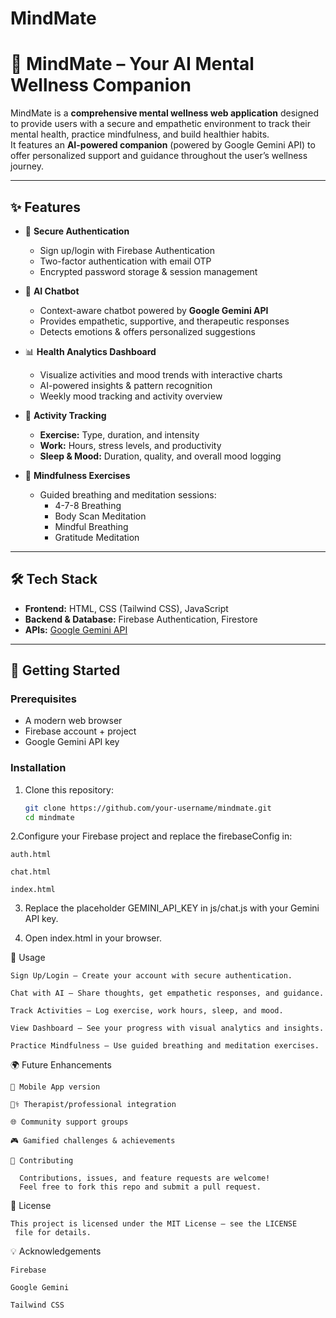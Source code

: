 # MindMate
# 🌱 MindMate – Your AI Mental Wellness Companion

MindMate is a **comprehensive mental wellness web application** designed to provide users with a secure and empathetic environment to track their mental health, practice mindfulness, and build healthier habits.  
It features an **AI-powered companion** (powered by Google Gemini API) to offer personalized support and guidance throughout the user’s wellness journey.

---

## ✨ Features

- 🔐 **Secure Authentication**
  - Sign up/login with Firebase Authentication  
  - Two-factor authentication with email OTP  
  - Encrypted password storage & session management  

- 🤖 **AI Chatbot**
  - Context-aware chatbot powered by **Google Gemini API**  
  - Provides empathetic, supportive, and therapeutic responses  
  - Detects emotions & offers personalized suggestions  

- 📊 **Health Analytics Dashboard**
  - Visualize activities and mood trends with interactive charts  
  - AI-powered insights & pattern recognition  
  - Weekly mood tracking and activity overview  

- 📝 **Activity Tracking**
  - **Exercise:** Type, duration, and intensity  
  - **Work:** Hours, stress levels, and productivity  
  - **Sleep & Mood:** Duration, quality, and overall mood logging  

- 🧘 **Mindfulness Exercises**
  - Guided breathing and meditation sessions:
    - 4-7-8 Breathing  
    - Body Scan Meditation  
    - Mindful Breathing  
    - Gratitude Meditation  

---

## 🛠️ Tech Stack

- **Frontend:** HTML, CSS (Tailwind CSS), JavaScript  
- **Backend & Database:** Firebase Authentication, Firestore  
- **APIs:** [Google Gemini API](https://ai.google.dev/)  

---

## 🚀 Getting Started

### Prerequisites
- A modern web browser  
- Firebase account + project  
- Google Gemini API key  

### Installation
1. Clone this repository:
   ```bash
   git clone https://github.com/your-username/mindmate.git
   cd mindmate

2.Configure your Firebase project and replace the firebaseConfig in:

    auth.html
    
    chat.html
    
    index.html

3. Replace the placeholder GEMINI_API_KEY in js/chat.js with your Gemini API key.

4. Open index.html in your browser.

🎯 Usage

    Sign Up/Login – Create your account with secure authentication.
    
    Chat with AI – Share thoughts, get empathetic responses, and guidance.
    
    Track Activities – Log exercise, work hours, sleep, and mood.
    
    View Dashboard – See your progress with visual analytics and insights.
    
    Practice Mindfulness – Use guided breathing and meditation exercises.

🌍 Future Enhancements

    📱 Mobile App version
    
    🧑‍⚕️ Therapist/professional integration
    
    🌐 Community support groups
    
    🎮 Gamified challenges & achievements
    
    🤝 Contributing

      Contributions, issues, and feature requests are welcome!
      Feel free to fork this repo and submit a pull request.

📜 License

    This project is licensed under the MIT License – see the LICENSE
     file for details.

💡 Acknowledgements

    Firebase
    
    Google Gemini
    
    Tailwind CSS
